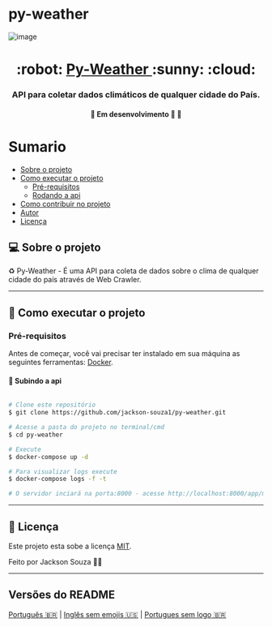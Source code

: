# py-weather




![image](https://user-images.githubusercontent.com/66448077/123535820-dcd54880-d6fc-11eb-8a62-6b92d5dabc52.png)

<h1 align="center">
     :robot: <a href="#" alt=""> Py-Weather </a> :sunny: :cloud:
</h1>

<h3 align="center">
   	API para coletar dados climáticos de qualquer cidade do País.
</h3>

<h4 align="center">
	🚧   Em desenvolvimento 🚀 🚧
</h4>

Sumario
=================
<!--ts-->
   * [Sobre o projeto](#-sobre-o-projeto)
   * [Como executar o projeto](#-como-executar-o-projeto)
     * [Pré-requisitos](#pré-requisitos)
     * [Rodando a api ](#subindo-a-api)
   * [Como contribuir no projeto](#-como-contribuir-no-projeto)
   * [Autor](#-autor)
   * [Licença](#user-content--licença)
<!--te-->


## 💻 Sobre o projeto

♻️ Py-Weather - É uma API para coleta de dados sobre o clima de qualquer cidade do país através de Web Crawler.

---

## 🚀 Como executar o projeto

### Pré-requisitos

Antes de começar, você vai precisar ter instalado em sua máquina as seguintes ferramentas:
[Docker](https://docs.docker.com/get-docker/).


#### 🎲 Subindo a api 

```bash

# Clone este repositório
$ git clone https://github.com/jackson-souza1/py-weather.git

# Acesse a pasta do projeto no terminal/cmd
$ cd py-weather

# Execute
$ docker-compose up -d

# Para visualizar logs execute
$ docker-compose logs -f -t 

# O servidor inciará na porta:8000 - acesse http://localhost:8000/app/metrics 

```
---

## 📝 Licença

Este projeto esta sobe a licença [MIT](./LICENSE).

Feito por Jackson Souza 👋🏽 

---

##  Versões do README

[Português 🇧🇷](./README.md)  |  [Inglês sem emojis 🇺🇸](./README-en.md) | [Portugues sem logo  🇧🇷](./README-sem-logo.md) 
